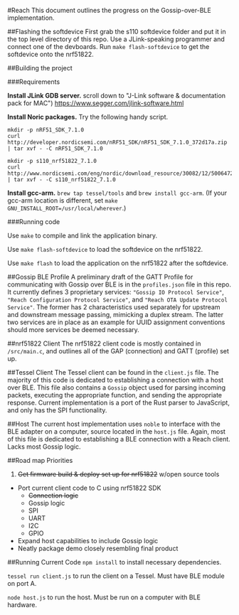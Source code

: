 #Reach
This document outlines the progress on the Gossip-over-BLE implementation.

##Flashing the softdevice
First grab the s110 softdevice folder and put it in the top level directory of this repo.
Use a JLink-speaking programmer and connect one of the devboards.
Run `make flash-softdevice` to get the softdevice onto the nrf51822.

##Building the project

###Requirements

**Install JLink GDB server.** scroll down to "J-Link software & documentation pack for MAC") https://www.segger.com/jlink-software.html

**Install Noric packages.** Try the following handy script.

```
mkdir -p nRF51_SDK_7.1.0
curl http://developer.nordicsemi.com/nRF51_SDK/nRF51_SDK_7.1.0_372d17a.zip | tar xvf - -C nRF51_SDK_7.1.0

mkdir -p s110_nrf51822_7.1.0
curl http://www.nordicsemi.com/eng/nordic/download_resource/30082/12/50064729 | tar xvf - -C s110_nrf51822_7.1.0
```

**Install gcc-arm.** `brew tap tessel/tools` and `brew install gcc-arm`. (If your gcc-arm location is different, set `make GNU_INSTALL_ROOT=/usr/local/wherever`.)

###Running code

Use `make` to compile and link the application binary.

Use `make flash-softdevice` to load the softdevice on the nrf51822.

Use `make flash` to load the application on the nrf51822 after the softdevice.

##Gossip BLE Profile
A preliminary draft of the GATT Profile for communicating with Gossip over BLE is in the `profiles.json` file in this repo. It currently defines 3 proprietary services: `"Gossip IO Protocol Service"`, `"Reach Configuration Protocol Service"`, and `"Reach OTA Update Protocol Service"`. The former has 2 characteristics used separately for upstream and downstream message passing, mimicking a duplex stream. The latter two services are in place as an example for UUID assignment conventions should more services be deemed necessary.

##nrf51822 Client
The nrf51822 client code is mostly contained in `/src/main.c`, and outlines all of the GAP (connection) and GATT (profile) set up.

##Tessel Client
The Tessel client can be found in the `client.js` file. The majority of this code is dedicated to establishing a connection with a host over BLE. This file also contains a `Gossip` object used for parsing incoming packets, executing the appropriate function, and sending the appropriate response. Current implementation is a port of the Rust parser to JavaScript, and only has the SPI functionality.

##Host
The current host implementation uses `noble` to interface with the BLE adapter on a computer, source located in the `host.js` file. Again, most of this file is dedicated to establishing a BLE connection with a Reach client. Lacks most Gossip logic.

##Road map
Priorities

1. ~~Get firmware build & deploy set up for nrf51822~~ w/open source tools
* Port current client code to C using nrf51822 SDK
  * ~~Connection logic~~
  * Gossip logic
  * SPI
  * UART
  * I2C
  * GPIO
* Expand host capabilities to include Gossip logic
* Neatly package demo closely resembling final product

##Running Current Code
`npm install` to install necessary dependencies.

`tessel run client.js` to run the client on a Tessel. Must have BLE module on port A.

`node host.js` to run the host. Must be run on a computer with BLE hardware.
